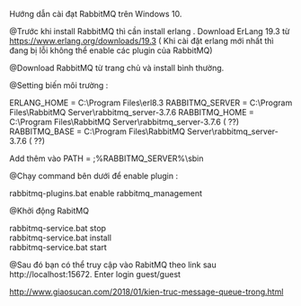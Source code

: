 Hướng dẫn cài đạt RabbitMQ trên Windows 10.

@Trước khi install RabbitMQ thì cần install erlang . Download ErLang 19.3 từ https://www.erlang.org/downloads/19.3
( Khi cài đặt erlang mới nhất thì đang bị lỗi không thể enable các plugin của RabbitMQ)

@Download RabbitMQ từ trang chủ và install bình thường.

@Setting biến môi trường :

ERLANG_HOME = C:\Program Files\erl8.3
RABBITMQ_SERVER = C:\Program Files\RabbitMQ Server\rabbitmq_server-3.7.6
RABBITMQ_HOME = C:\Program Files\RabbitMQ Server\rabbitmq_server-3.7.6 ( ??)
RABBITMQ_BASE = C:\Program Files\RabbitMQ Server\rabbitmq_server-3.7.6 ( ??)

Add thêm vào PATH = ;%RABBITMQ_SERVER%\sbin

@Chạy command bên dưới để enable plugin :

rabbitmq-plugins.bat enable rabbitmq_management

@Khởi động RabitMQ

rabbitmq-service.bat stop  
rabbitmq-service.bat install  
rabbitmq-service.bat start 

@Sau đó bạn có thể truy cập vào RabitMQ theo link sau http://localhost:15672. Enter login guest/guest

http://www.giaosucan.com/2018/01/kien-truc-message-queue-trong.html
